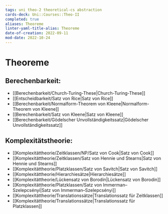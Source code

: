 ```yaml
---
tags: uni theo-2 theoretical-cs abstraction
cards-deck: Uni::Courses::Theo-II
completed: true
aliases: Theoreme
linter-yaml-title-alias: Theoreme
date-of-creation: 2022-09-11
mod-date: 2022-10-24
---
```


# Theoreme

## Berechenbarkeit:
- [[Berechenbarkeit/Church-Turing-These|Church-Turing-These]]
- [[Entscheidbarkeit/Satz von Rice|Satz von Rice]]
- [[Berechenbarkeit/Normalform-Theorem von Kleene|Normalform-Theorem von Kleene]]
- [[Berechenbarkeit/Satz von Kleene|Satz von Kleene]]
- [[Berechenbarkeit/Gödelscher Unvollständigkeitssatz|Gödelscher Unvollständigkeitssatz]]

## Komplexitätstheorie:
- [[Komplexitättheorie/Zeitklassen/NP/Satz von Cook|Satz von Cook]]
- [[Komplexitättheorie/Zeitklassen/Satz von Hennie und Stearns|Satz von Hennie und Stearns]]
- [[Komplexitättheorie/Platzklassen/Satz von Savitch|Satz von Savitch]]
- [[Komplexitättheorie/Hierarchiesätze|Hierarchiesätze]]
- [[Komplexitättheorie/Lückensatz von Borodin|Lückensatz von Borodin]]
- [[Komplexitättheorie/Platzklassen/Satz von Immerman–Szelepcsényi|Satz von Immerman–Szelepcsényi]]
- [[Komplexitättheorie/Translationssätze|Translationssatz für Zeitklassen]]
- [[Komplexitättheorie/Translationssätze|Translationssatz für Platzklassen]]
